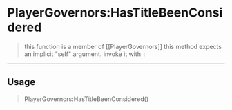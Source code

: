 # PlayerGovernors:HasTitleBeenConsidered
> this function is a member of [[PlayerGovernors]]
> this method expects an implicit "self" argument. invoke it with `:`
-----
## Usage
> PlayerGovernors:HasTitleBeenConsidered()
